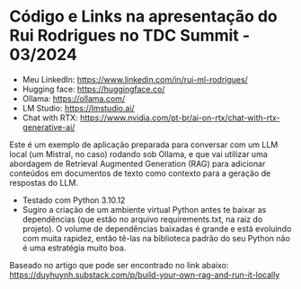 # Código e Links na apresentação do Rui Rodrigues no TDC Summit - 03/2024

- Meu LinkedIn: https://www.linkedin.com/in/rui-ml-rodrigues/
- Hugging face: https://huggingface.co/
- Ollama: https://ollama.com/
- LM Studio: https://lmstudio.ai/
- Chat with RTX: https://www.nvidia.com/pt-br/ai-on-rtx/chat-with-rtx-generative-ai/ 

Este é um exemplo de aplicação preparada para conversar com um LLM local (um Mistral, no caso) rodando sob Ollama, e que vai utilizar uma abordagem de Retrieval Augmented Generation (RAG) para adicionar conteúdos em documentos de texto como contexto para a geração de respostas do LLM.

- Testado com Python 3.10.12
- Sugiro a criação de um ambiente virtual Python antes te baixar as dependências (que estão no arquivo requirements.txt, na raiz do projeto). O volume de dependências baixadas é grande e está evoluindo com muita rapidez, então tê-las na biblioteca padrão do seu Python não é uma estratégia muito boa.

Baseado no artigo que pode ser encontrado no link abaixo:
https://duyhuynh.substack.com/p/build-your-own-rag-and-run-it-locally
